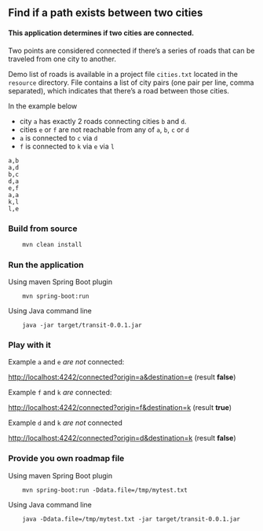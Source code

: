 ## Find if a path exists between two cities
#### This application determines if two cities are connected. 

Two points are considered connected if there’s a series of roads that can be traveled from one city to another.

Demo list of roads is available in a project file `cities.txt` located in the `resource` directory. 
File contains a list of city pairs (one pair per line, comma separated), which indicates that there’s a road between those cities.

In the example below 
* city `a` has exactly 2 roads connecting cities `b` and `d`. 
* cities `e` or `f` are not reachable from any of `a`, `b`, `c` or `d`
* `a` is connected to `c` via `d`
*  `f` is connected to `k` via `e` via `l`
```
a,b  
a,d
b,c
d,a
e,f
a,a
k,l
l,e    
```

### Build from source
```bash
    mvn clean install
```
### Run the application

Using maven Spring Boot plugin 
``` 
    mvn spring-boot:run 
```
Using Java command line 
```
    java -jar target/transit-0.0.1.jar
```

### Play with it

Example `a` and `e` _are not_ connected:

[http://localhost:4242/connected?origin=a&destination=e](http://localhost:4242/connected?origin=a&destination=e) (result **false**)

Example `f` and `k` _are_ connected:

[http://localhost:4242/connected?origin=f&destination=k](http://localhost:4242/connected?origin=f&destination=k) (result **true**)

 
Example `d` and `k` _are not_ connected

[http://localhost:4242/connected?origin=d&destination=k](http://localhost:4242/connected?origin=a&destination=e) (result **false**)

### Provide you own roadmap file

Using maven Spring Boot plugin 
``` 
    mvn spring-boot:run -Ddata.file=/tmp/mytest.txt 
```
Using Java command line 
```
    java -Ddata.file=/tmp/mytest.txt -jar target/transit-0.0.1.jar
   
```
